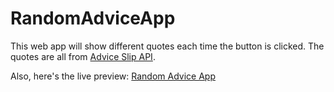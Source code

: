 # RandomAdviceApp

This web app will show different quotes each time the button is clicked. The quotes are all from [Advice Slip API](https://api.adviceslip.com/). 

Also, here's the live preview: [Random Advice App](https://anmolp476.github.io/RandomAdviceApp/)

